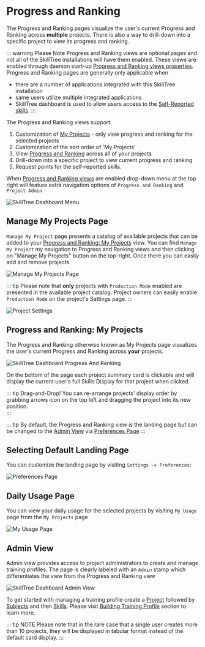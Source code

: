 # Progress and Ranking

The Progress and Ranking pages visualize the user's current Progress and Ranking across **multiple** projects. 
There is also a way to drill-down into a specific project to view its progress and ranking.    

::: warning Please Note
Progress and Ranking views are optional pages and not all of the SkillTree installations will have them enabled. 
These views are enabled through daemon start-up [Progress and Ranking views properties](/dashboard/install-guide/config.html#progress-and-ranking-views).
Progress and Ranking pages are generally only applicable when 
- there are a number of applications integrated with this SkillTree installation
- same users utilize multiple integrated applications
- SkillTree dashboard is used to allow users access to the [Self-Reported skills](/dashboard/user-guide/self-reporting.html).
:::

The Progress and Ranking views support:
1. Customization of [My Projects](#manage-my-projects-page) - only view progress and ranking for the selected projects
1. Customization of the sort order of 'My Projects'
1. View [Progress and Ranking](#progress-and-ranking-my-projects) across all of your projects 
1. Drill-down into a specific project to view current progress and ranking
1. Request points for the self-reported skills.  

When [Progress and Ranking views](/dashboard/install-guide/config.html#progress-and-ranking-views) are enabled drop-down menu at the top right 
will feature extra navigation options of ```Progress and Ranking``` and ```Project Admin```

![SkillTree Dashboard Menu](../../screenshots/admin/component-settings-menu.png)


## Manage My Projects Page

``Manage My Project`` page presents a catalog of available projects that can be added to your [Progress and Ranking: My Projects](#progress-and-ranking-my-projects) view. You can find ``Manage My Project`` my navigation to 
Progress and Ranking views and then clicking on "Manage My Projects" button on the top-right. Once there you can easily add and remove projects.  

![Manage My Projects Page](../../screenshots/progress-and-ranking/page-progress-and-rankings-manage-my-projects.png)

::: tip
Please note that **only** projects with ``Production Mode`` enabled are presented in the available project catalog. 
Project owners can easily enable ``Production Mode`` on the project's Settings page. 
:::

![Project Settings](../../screenshots/admin/page-project-settings.png)

## Progress and Ranking: My Projects

The Progress and Ranking otherwise known as My Projects page visualizes the user's current Progress and Ranking across **your** projects. 

![SkillTree Dashboard Progress And Ranking](../../screenshots/progress-and-ranking/page-progress-and-rankings.png)

On the bottom of the page each project summary card is clickable and will display the current user's full Skills Display for that project when clicked.

::: tip Drag-and-Drop!
You can re-arrange projects' display order by grabbing arrows icon on the top left and dragging the project into its new position.  
:::

::: tip
By default, the Progress and Ranking view is the landing page but can be changed to the [Admin View](/dashboard/user-guide/admin-view.html) via [Preferences Page](/dashboard/user-guide/settings.html#preferences)
:::

## Selecting Default Landing Page

You can customize the landing page by visiting ``Settings -> Preferences``:

![Preferences Page](../../screenshots/admin/page-settings-preference.png)

## Daily Usage Page

You can view your daily usage for the selected projects by visiting ``My Usage`` page from the ``My Projects`` page

![My Usage Page](../../screenshots/progress-and-ranking/page-progress-and-rankings-view-my-usage.png)

## Admin View

Admin view provides access to project administrators to create and manage training profiles. 
The page is clearly labeled with an ``Admin`` stamp which differentiates the view from the Progress and Ranking view

![SkillTree Dashboard Admin View](../../screenshots/admin/page-projects.png)

To get started with managing a training profile create a [Project](/dashboard/user-guide/projects.html) followed by [Subjects](/dashboard/user-guide/subjects.html) and then [Skills](/dashboard/user-guide/skills.html). 
Please visit [Building Training Profile](/dashboard/user-guide/#building-training-profile) section to learn more. 

::: tip NOTE
Please note that in the rare case that a single user creates more than 10 projects, they will be displayed in tabular format instead of the default card display. 
:::


